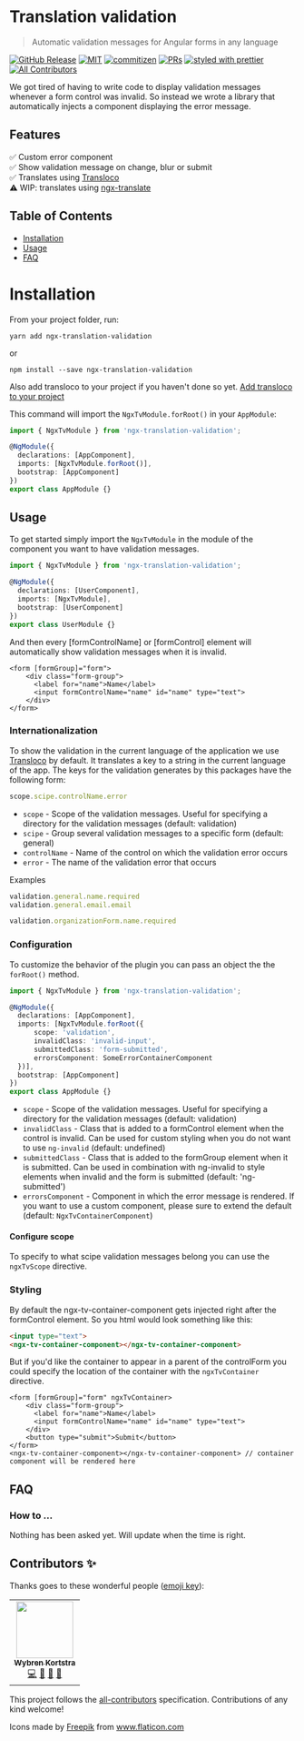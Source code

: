 # Translation validation
> Automatic validation messages for Angular forms in any language

[![GitHub Release](https://img.shields.io/github/v/release/riskchallenger/translation-validation?style=flat-square)]()
[![MIT](https://img.shields.io/packagist/l/doctrine/orm.svg?style=flat-square)]()
[![commitizen](https://img.shields.io/badge/commitizen-friendly-brightgreen.svg?style=flat-square)]()
[![PRs](https://img.shields.io/badge/PRs-welcome-brightgreen.svg?style=flat-square)]()
[![styled with prettier](https://img.shields.io/badge/styled_with-prettier-ff69b4.svg?style=flat-square)](https://github.com/prettier/prettier)
[![All Contributors](https://img.shields.io/github/contributors/riskchallenger/translation-validation?color=orange&style=flat-square)](#contributors-)

We got tired of having to write code to display validation messages whenever a form control was invalid. So instead we wrote a library that automatically injects a component displaying the error message.

## Features

✅ Custom error component  
✅ Show validation message on change, blur or submit     
✅ Translates using [Transloco](https://ngneat.github.io/transloco/)    
⚠️ WIP: translates using [ngx-translate](https://github.com/ngx-translate/core)

## Table of Contents

- [Installation](#installation)
- [Usage](#usage)
- [FAQ](#faq)

# Installation

From your project folder, run:

```shell
yarn add ngx-translation-validation
```
or
```shell
npm install --save ngx-translation-validation
```

Also add transloco to your project if you haven't done so yet. [Add transloco to your project](https://ngneat.github.io/transloco/docs/installation)


This command will import the `NgxTvModule.forRoot()` in your `AppModule`:

```ts
import { NgxTvModule } from 'ngx-translation-validation';

@NgModule({
  declarations: [AppComponent],
  imports: [NgxTvModule.forRoot()],
  bootstrap: [AppComponent]
})
export class AppModule {}
``` 

## Usage
To get started simply import the `NgxTvModule` in the module of the component you want to have validation messages.
```ts
import { NgxTvModule } from 'ngx-translation-validation';

@NgModule({
  declarations: [UserComponent],
  imports: [NgxTvModule],
  bootstrap: [UserComponent]
})
export class UserModule {}
``` 
And then every [formControlName] or [formControl] element will automatically show validation messages when it is invalid.
```angular2html
<form [formGroup]="form">
    <div class="form-group">
      <label for="name">Name</label>
      <input formControlName="name" id="name" type="text">
    </div>
</form>
```
### Internationalization
To show the validation in the current language of the application we use [Transloco](https://ngneat.github.io/transloco/) by default. It translates a key to a string in the current language of the app. The keys for the validation generates by this packages have the following form:
```ts
scope.scipe.controlName.error
```
* `scope` - Scope of the validation messages. Useful for specifying a directory for the validation messages (default: validation)
* `scipe` - Group several validation messages to a specific form (default: general)
* `controlName` - Name of the control on which the validation error occurs
* `error` - The name of the validation error that occurs

Examples
```ts
validation.general.name.required
validation.general.email.email

validation.organizationForm.name.required
```

### Configuration
To customize the behavior of the plugin you can pass an object the the `forRoot()` method.
```ts
import { NgxTvModule } from 'ngx-translation-validation';

@NgModule({
  declarations: [AppComponent],
  imports: [NgxTvModule.forRoot({
      scope: 'validation', 
      invalidClass: 'invalid-input', 
      submittedClass: 'form-submitted',
      errorsComponent: SomeErrorContainerComponent
  })],
  bootstrap: [AppComponent]
})
export class AppModule {}
``` 
* `scope` - Scope of the validation messages. Useful for specifying a directory for the validation messages (default: validation)
* `invalidClass` - Class that is added to a formControl element when the control is invalid. Can be used for custom styling when you do not want to use `ng-invalid` (default: undefined)
* `submittedClass` - Class that is added to the formGroup element when it is submitted. Can be used in combination with ng-invalid to style elements when invalid and the form is submitted (default: 'ng-submitted')
* `errorsComponent` - Component in which the error message is rendered. If you want to use a custom component, please sure to extend the default (default: `NgxTvContainerComponent`)

#### Configure scope
To specify to what scipe validation messages belong you can use the `ngxTvScope` directive.

### Styling
By default the ngx-tv-container-component gets injected right after the formControl element. So you html would look something like this:
```html
<input type="text">
<ngx-tv-container-component></ngx-tv-container-component>
``` 
But if you'd like the container to appear in a parent of the controlForm you could specify the location of the container with the `ngxTvContainer` directive.
```angular2html
<form [formGroup]="form" ngxTvContainer>
    <div class="form-group">
      <label for="name">Name</label>
      <input formControlName="name" id="name" type="text">
    </div>
    <button type="submit">Submit</button>
</form>
<ngx-tv-container-component></ngx-tv-container-component> // container component will be rendered here
```
## FAQ

### How to ...

Nothing has been asked yet. Will update when the time is right.

## Contributors ✨

Thanks goes to these wonderful people ([emoji key](https://allcontributors.org/docs/en/emoji-key)):

<!-- ALL-CONTRIBUTORS-LIST:START - Do not remove or modify this section -->
<!-- prettier-ignore-start -->
<!-- markdownlint-disable -->
<table>
  <tr>
    <td align="center"><a href="https://riskchallenger.nl/"><img src="https://avatars.githubusercontent.com/u/1962982?v=4?s=100" width="100px;" alt=""/><br /><sub><b>Wybren Kortstra</b></sub></a><br /><a href="https://github.com/RiskChallenger/ngx-translation-validation/commits?author=Langstra" title="Code">💻</a> <a href="https://github.com/RiskChallenger/ngx-translation-validation/commits?author=Langstra" title="Documentation">📖</a> <a href="#ideas-Langstra" title="Ideas, Planning, & Feedback">🤔</a> <a href="#maintenance-Langstra" title="Maintenance">🚧</a></td>
  </tr>
</table>

<!-- markdownlint-restore -->
<!-- prettier-ignore-end -->

<!-- ALL-CONTRIBUTORS-LIST:END -->

This project follows the [all-contributors](https://github.com/all-contributors/all-contributors) specification. Contributions of any kind welcome!

<div>Icons made by <a href="http://www.freepik.com/" title="Freepik">Freepik</a> from <a href="https://www.flaticon.com/" title="Flaticon">www.flaticon.com</a></div>
